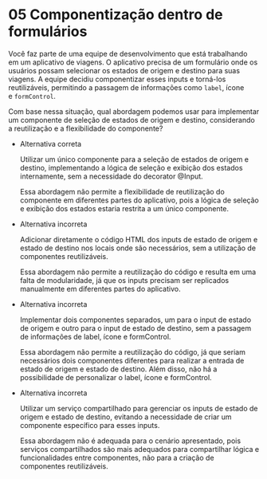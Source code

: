 # 05 Componentização dentro de formulários

Você faz parte de uma equipe de desenvolvimento que está trabalhando em um aplicativo de viagens. O aplicativo precisa de um formulário onde os usuários possam selecionar os estados de origem e destino para suas viagens. A equipe decidiu componentizar esses inputs e torná-los reutilizáveis, permitindo a passagem de informações como `label`, ícone e `formControl`.

Com base nessa situação, qual abordagem podemos usar para implementar um componente de seleção de estados de origem e destino, considerando a reutilização e a flexibilidade do componente?

- Alternativa correta
    
    Utilizar um único componente para a seleção de estados de origem e destino, implementando a lógica de seleção e exibição dos estados internamente, sem a necessidade do decorator @Input.
    
    Essa abordagem não permite a flexibilidade de reutilização do componente em diferentes partes do aplicativo, pois a lógica de seleção e exibição dos estados estaria restrita a um único componente.
    
- Alternativa incorreta
    
    Adicionar diretamente o código HTML dos inputs de estado de origem e estado de destino nos locais onde são necessários, sem a utilização de componentes reutilizáveis.
    
    Essa abordagem não permite a reutilização do código e resulta em uma falta de modularidade, já que os inputs precisam ser replicados manualmente em diferentes partes do aplicativo.
    
- Alternativa incorreta
    
    Implementar dois componentes separados, um para o input de estado de origem e outro para o input de estado de destino, sem a passagem de informações de label, ícone e formControl.
    
    Essa abordagem não permite a reutilização do código, já que seriam necessários dois componentes diferentes para realizar a entrada de estado de origem e estado de destino. Além disso, não há a possibilidade de personalizar o label, ícone e formControl.
    
- Alternativa incorreta
    
    Utilizar um serviço compartilhado para gerenciar os inputs de estado de origem e estado de destino, evitando a necessidade de criar um componente específico para esses inputs.
    
    Essa abordagem não é adequada para o cenário apresentado, pois serviços compartilhados são mais adequados para compartilhar lógica e funcionalidades entre componentes, não para a criação de componentes reutilizáveis.
